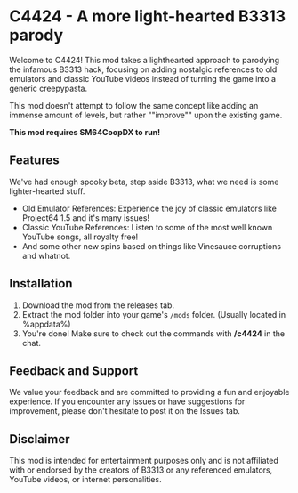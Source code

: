 # C4424 - A more light-hearted B3313 parody

Welcome to C4424! This mod takes a lighthearted approach to parodying the infamous B3313 hack, focusing on adding nostalgic references to old emulators and classic YouTube videos instead of turning the game into a generic creepypasta.

This mod doesn't attempt to follow the same concept like adding an immense amount of levels, but rather
""improve"" upon the existing game.

**This mod requires SM64CoopDX to run!**

## Features

We've had enough spooky beta, step aside B3313, what we need is some lighter-hearted stuff.

- Old Emulator References: Experience the joy of classic emulators like Project64 1.5 and it's
many issues!
- Classic YouTube References: Listen to some of the most well known YouTube songs, all royalty free!
- And some other new spins based on things like Vinesauce corruptions and whatnot.

## Installation

1. Download the mod from the releases tab.
2. Extract the mod folder into your game's `/mods` folder. (Usually located in %appdata%)
3. You're done! Make sure to check out the commands with **/c4424** in the chat.

## Feedback and Support

We value your feedback and are committed to providing a fun and enjoyable experience. If you encounter any issues or have suggestions for improvement, please don't hesitate to post it on the Issues tab.

## Disclaimer

This mod is intended for entertainment purposes only and is not affiliated with or endorsed by the creators of B3313 or any referenced emulators, YouTube videos, or internet personalities.